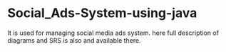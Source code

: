# Social_Ads-System-using-java
It is used for managing social media ads system. here full description of diagrams and SRS is also and available there.
